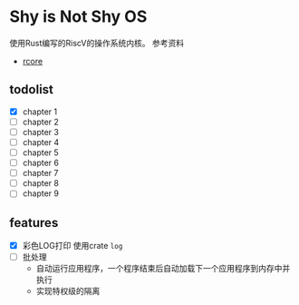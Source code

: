 # Shy is Not Shy OS
使用Rust编写的RiscV的操作系统内核。
参考资料
- [rcore](https://rcore-os.github.io/rCore-Tutorial-Book-v3/)

## todolist
- [x] chapter 1
- [ ] chapter 2
- [ ] chapter 3
- [ ] chapter 4
- [ ] chapter 5
- [ ] chapter 6
- [ ] chapter 7
- [ ] chapter 8
- [ ] chapter 9

## features
- [x] 彩色LOG打印 使用crate `log`
- [ ] 批处理
  - 自动运行应用程序，一个程序结束后自动加载下一个应用程序到内存中并执行
  - 实现特权级的隔离